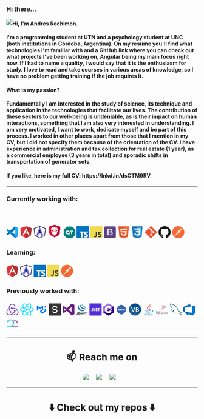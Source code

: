 
### Hi there...
<img align="left" src="https://orhun.dev/img/crow.png"> 
<h4>Hi, I'm Andres Rechimon.<h4/> I'm a programming student at UTN and a psychology student at UNC (both institutions in Córdoba, Argentina). On my resume you'll find what technologies I'm familiar with and a GitHub link where you can check out what projects I've been working on, Angular being my main focus right now. If I had to name a quality, I would say that it is the enthusiasm for study. I love to read and take courses in various areas of knowledge, so I have no problem getting training if the job requires it.
<br/>
<h4>What is my passion?<h4/>
Fundamentally I am interested in the study of science, its technique and application in the technologies that facilitate our lives. The contribution of these sectors to our well-being is undeniable, as is their impact on human interactions, something that I am also very interested in understanding. I am very motivated, I want to work, dedicate myself and be part of this process.
I worked in other places apart from those that I mention in my CV, but I did not specify them because of the orientation of the CV. I have experience in administration and tax collection for real estate (1 year), as a commercial employee (3 years in total) and sporadic shifts in transportation of generator sets.

<h4>If you like, here is my full CV: https://lnkd.in/dsCTM9RV<h4/>
<hr>
<h3>Currently working with:<h3/>
<a href="https://code.visualstudio.com/" title="Visual Studio Code"><img src="icons/vscode.png" /></a>
<a href="https://angular.io/" title="Angular"><img src="icons/angular.png" /></a>
<a href="https://iconscout.com/" title="Angular Material"><img src="icons/angular-material.png" /></a>
<a href="https://iconscout.com/" title="PrimeNg"><img style="padding-top: 2em" src="icons/primen.png" /></a>  
<a href="#" title="QuickType"><img src="icons/qt.png" /></a> 
<a href="https://www.typescriptlang.org/" title="TypeScript"><img src="icons/typescript.png" /></a>
<a href="https://en.wikipedia.org/wiki/JavaScript" title="JavaScript"><img src="icons/javascript.png" /></a>
<a href="https://iconscout.com/" title="Bootstrap"><img src="icons/bootstrap.png" /></a> 
<a href="https://iconscout.com/" title="HTML5"><img src="icons/html5.png" /></a>  
<a href="https://iconscout.com/" title="CSS3"><img src="icons/css3.png" /></a>  
<a href="https://git-scm.com/" title="Git"><img src="icons/git.png" /></a>
<a href="https://github.com/" title="GitHub"><img src="icons/github.png" /></a>
<a href="https://iconscout.com/" title="Postman"><img src="icons/postman.png" /></a> 


<h3>Learning:<h3/>
<a href="https://angular.io/" title="Angular"><img src="icons/angular.png" /></a>
<a href="https://iconscout.com/" title="Angular Material"><img src="icons/angular-material.png" /></a>  
<a href="https://www.typescriptlang.org/" title="TypeScript"><img src="icons/typescript.png" /></a>
<a href="https://en.wikipedia.org/wiki/JavaScript" title="JavaScript"><img src="icons/javascript.png" /></a>
<a href="https://iconscout.com/" title="Postman"><img src="icons/postman.png" /></a> 
  
<h3>Previously worked with:<h3/>
<div>
<a href="https://iconscout.com/" title="React Redux"><img src="icons/redux.png" /></a>
<a href="https://reactjs.org/" title="React"><img src="icons/react.png" /></a>
<a href="https://iconscout.com/" title="Material-UI"><img src="icons/materialui.png" /></a>
<a href="https://iconscout.com/" title="Skeleton"><img src="icons/skeleton.png" /></a> 
<a href="https://iconscout.com/" title="Visual Studio"><img src="icons/visualstudio.png" /></a>  
<a href="https://iconscout.com/" title="JQuery"><img src="icons/jquery.png" /></a> 
<a href="https://dotnet.microsoft.com/" title=".NET"><img src="icons/dotnet.png" /></a>
<a href="http://csharp.net/" title="C#"><img src="icons/csharp.png" /></a>
<a href="https://iconscout.com/" title="ASP.NET"><img src="icons/asp.png" /></a> 
<a href="https://docs.microsoft.com/en-us/dotnet/visual-basic/" title="Visual Basic"><img src="icons/vbnet.png" /></a>
<a href="https://iconscout.com/" title="Java"><img src="icons/java.png" /></a>
<a href="https://iconscout.com/" title="SQL-Server"><img src="icons/sql-server.png" /></a> 
<a href="https://www.mysql.com/" title="MySQL"><img src="icons/mysql.png" /></a>
<a href="https://iconscout.com/" title="Azure DevOps"><img src="icons/azure.png" /></a> 
<a href="https://iconscout.com/" title="SRUM"><img src="icons/scrum.png" /></a> 
<div/>
<hr>
<h2  align="center">📫 Reach me on</h2>
<p align="center">
  <a target="_blank"href="https://www.linkedin.com/in/andr%C3%A9s-rechimon-aa8a40200/"><img src="https://img.shields.io/badge/linkedin-%230077B5.svg?&style=for-the-badge&logo=linkedin&logoColor=white" /></a>&nbsp;&nbsp;&nbsp;&nbsp;
  <a href="mailto:andres.r1995@hotmail.com?subject=Hello%20Andrés,%20From%20Github"><img src="https://img.shields.io/badge/Microsoft_Outlook-0078D4?style=for-the-badge&logo=microsoft-outlook&logoColor=white" /></a>&nbsp;&nbsp;&nbsp;&nbsp;
  <a target="_blank"href="https://api.whatsapp.com/send?phone=+54 3513760415"><img src="https://img.shields.io/badge/WhatsApp-25D366?style=for-the-badge&logo=whatsapp&logoColor=white" /></a>&nbsp;&nbsp;&nbsp;&nbsp;
</p>
<hr>

<h2  align="center">⬇️ Check out my repos ⬇️ </h2>
